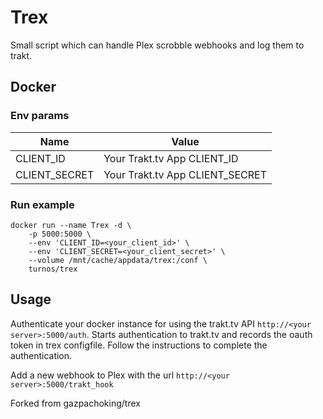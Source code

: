 # Trex 
Small script which can handle Plex scrobble webhooks and log them to trakt.

## Docker
### Env params
| Name | Value |
| --- | --- |
| CLIENT_ID | Your Trakt.tv App CLIENT_ID |
| CLIENT_SECRET | Your Trakt.tv App CLIENT_SECRET |

### Run example
```
docker run --name Trex -d \
	-p 5000:5000 \
	--env 'CLIENT_ID=<your_client_id>' \
	--env 'CLIENT_SECRET=<your_client_secret>' \
	--volume /mnt/cache/appdata/trex:/conf \
	turnos/trex
```

## Usage

Authenticate your docker instance for using the trakt.tv API `http://<your server>:5000/auth`.
Starts authentication to trakt.tv and records the oauth token in trex configfile. Follow the instructions to complete the authentication.

Add a new webhook to Plex with the url `http://<your server>:5000/trakt_hook`  


Forked from gazpachoking/trex